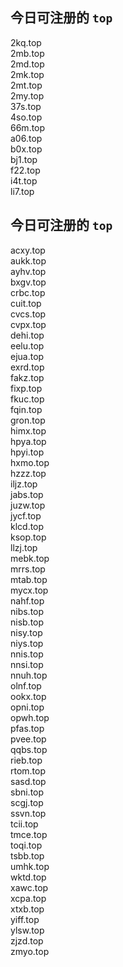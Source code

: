 
## 今日可注册的 `top`
>
2kq.top   
2mb.top   
2md.top   
2mk.top   
2mt.top   
2my.top   
37s.top   
4so.top   
66m.top   
a06.top   
b0x.top   
bj1.top   
f22.top   
i4t.top   
li7.top   


## 今日可注册的 `top`
>
acxy.top   
aukk.top   
ayhv.top   
bxgv.top   
crbc.top   
cuit.top   
cvcs.top   
cvpx.top   
dehi.top   
eelu.top   
ejua.top   
exrd.top   
fakz.top   
fixp.top   
fkuc.top   
fqin.top   
gron.top   
himx.top   
hpya.top   
hpyi.top   
hxmo.top   
hzzz.top   
iljz.top   
jabs.top   
juzw.top   
jycf.top   
klcd.top   
ksop.top   
llzj.top   
mebk.top   
mrrs.top   
mtab.top   
mycx.top   
nahf.top   
nibs.top   
nisb.top   
nisy.top   
niys.top   
nnis.top   
nnsi.top   
nnuh.top   
olnf.top   
ookx.top   
opni.top   
opwh.top   
pfas.top   
pvee.top   
qqbs.top   
rieb.top   
rtom.top   
sasd.top   
sbni.top   
scgj.top   
ssvn.top   
tcii.top   
tmce.top   
toqi.top   
tsbb.top   
umhk.top   
wktd.top   
xawc.top   
xcpa.top   
xtxb.top   
yiff.top   
ylsw.top   
zjzd.top   
zmyo.top   

